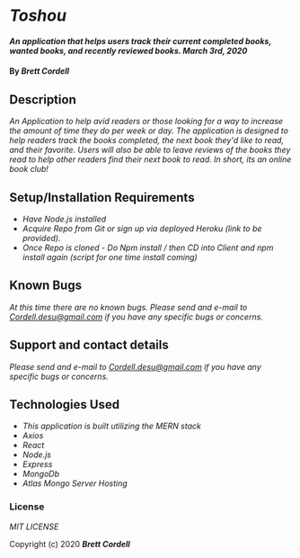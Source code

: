 # _Toshou_

#### _An application that helps users track their current completed books, wanted books, and recently reviewed books. March 3rd, 2020_

#### By _**Brett Cordell**_

## Description

_An Application to help avid readers or those looking for a way to increase the amount of time they do per week or day. The application is designed to help readers track the books completed, the next book they'd like to read, and their favorite. Users will also be able to leave reviews of the books they read to help other readers find their next book to read. In short, its an online book club!_

## Setup/Installation Requirements

* _Have Node.js installed_
* _Acquire Repo from Git or sign up via deployed Heroku (link to be provided)._
* _Once Repo is cloned - Do Npm install / then CD into Client and npm install again (script for one time install coming)_

## Known Bugs

_At this time there are no known bugs. Please send and e-mail to Cordell.desu@gmail.com if you have any specific bugs or concerns._

## Support and contact details

_Please send and e-mail to Cordell.desu@gmail.com if you have any specific bugs or concerns._

## Technologies Used

* _This application is built utilizing the MERN stack_
* _Axios_
* _React_
* _Node.js_
* _Express_
* _MongoDb_
* _Atlas Mongo Server Hosting_


### License

*MIT LICENSE*

Copyright (c) 2020 **_Brett Cordell_**
